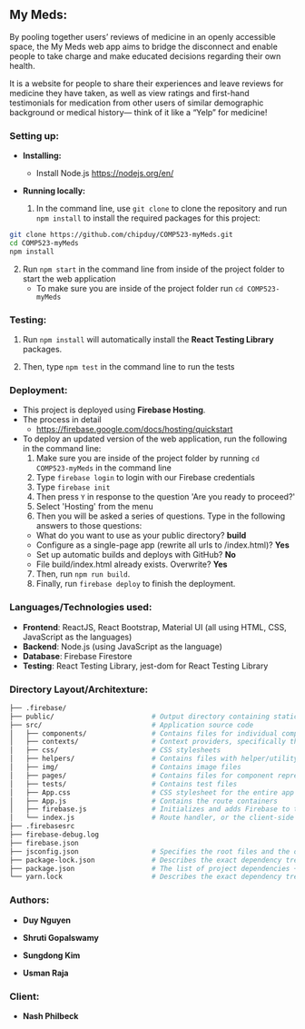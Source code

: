 ## My Meds:

By pooling together users’ reviews of medicine in an openly accessible space, the My Meds web app aims to bridge the disconnect and enable people to take charge and make educated decisions regarding their own health. 

It is a website for people to share their experiences and leave reviews for medicine they have taken, as well as view ratings and first-hand testimonials for medication from other users of similar demographic background or medical history— think of it like a “Yelp” for medicine!


### Setting up:

* **Installing:** 
  * Install Node.js  https://nodejs.org/en/ 

* **Running locally:**
  1. In the command line, use `git clone` to clone the repository and run `npm install` to install the required packages for this project:
```bash
git clone https://github.com/chipduy/COMP523-myMeds.git
cd COMP523-myMeds
npm install
```

  2. Run `npm start` in the command line from inside of the project folder to start the web application
		* To make sure you are inside of the project folder run `cd COMP523-myMeds`
  

### Testing:

  1. Run `npm install` will automatically install the **React Testing Library** packages.
 
  2. Then, type `npm test` in the command line to run the tests


### Deployment:

  * This project is deployed using **Firebase Hosting**.
  * The process in detail 
    * https://firebase.google.com/docs/hosting/quickstart
  * To deploy an updated version of the web application, run the following in the command line:
    1. Make sure you are inside of the project folder by running `cd COMP523-myMeds` in the command line
    2. Type `firebase login` to login with our Firebase credentials
    3. Type `firebase init`
    4. Then press `Y` in response to the question 'Are you ready to proceed?'
    5. Select 'Hosting' from the menu
    6. Then you will be asked a series of questions. Type in the following answers to those questions:
      * What do you want to use as your public directory? **build**
      * Configure as a single-page app (rewrite all urls to /index.html)? **Yes**
      * Set up automatic builds and deploys with GitHub? **No**
      * File build/index.html already exists. Overwrite? **Yes**
    7. Then, run `npm run build`.
    8. Finally, run `firebase deploy` to finish the deployment.


### Languages/Technologies used:

  * **Frontend**: ReactJS, React Bootstrap, Material UI (all using HTML, CSS, JavaScript as the languages)
  * **Backend**:  Node.js (using JavaScript as the language)
  * **Database**: Firebase Firestore
  * **Testing**:  React Testing Library, jest-dom for React Testing Library


### Directory Layout/Architexture:

```bash
├── .firebase/                     
├── public/                        # Output directory containing static files
├── src/                           # Application source code
│   ├── components/                # Contains files for individual components that don't not represent full pages (ReviewForm.jsx, NavbarContainer.jsx, etc.)
│   ├── contexts/                  # Context providers, specifically the AuthContext.jsx file.
│   ├── css/                       # CSS stylesheets
│   ├── helpers/                   # Contains files with helper/utility functions
│   ├── img/                       # Contains image files
│   ├── pages/                     # Contains files for component representing full pages/screens in the app (Home.jsx, MedPage.jsx, LogIn.jsx, Faq.jsx, etc.)
│   ├── tests/                     # Contains test files
│   ├── App.css                    # CSS stylesheet for the entire app (for example, where the website's background is set)
│   ├── App.js                     # Contains the route containers
│   ├── firebase.js                # Initializes and adds Firebase to this JavaScript web app
│   └── index.js                   # Route handler, or the client-side entry point into the screen e.g. ReactDOM.render(<App />, container)
├── .firebasesrc                   
├── firebase-debug.log             
├── firebase.json                  
├── jsconfig.json                  # Specifies the root files and the options for the features provided by the JavaScript language service.
├── package-lock.json              # Describes the exact dependency tree that was used in the team's original environment
├── package.json                   # The list of project dependencies + NPM scripts
└── yarn.lock                      # Describes the exact dependency tree that was used
```


### Authors:

* **Duy Nguyen** 

* **Shruti Gopalswamy** 

* **Sungdong Kim**

* **Usman Raja** 


### Client:

* **Nash Philbeck** 


